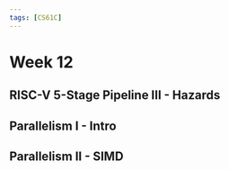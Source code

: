 ```yaml
---
tags: [CS61C]
---
```

# Week 12

## RISC-V 5-Stage Pipeline III - Hazards

## Parallelism I - Intro

## Parallelism II - SIMD